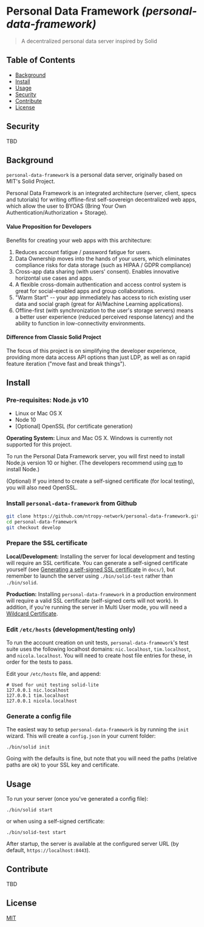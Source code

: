 # Personal Data Framework _(personal-data-framework)_

> A decentralized personal data server inspired by Solid

## Table of Contents

- [Background](#background)
- [Install](#install)
- [Usage](#usage)
- [Security](#security)
- [Contribute](#contribute)
- [License](#license)

## Security

TBD

## Background

`personal-data-framework` is a personal data server, originally based on MIT's
Solid Project.

Personal Data Framework is an integrated architecture (server, client, specs and tutorials)
for writing offline-first self-sovereign decentralized web apps, which allow the
user to BYOAS (Bring Your Own Authentication/Authorization + Storage).

#### Value Proposition for Developers

Benefits for creating your web apps with this architecture:

1. Reduces account fatigue / password fatigue for users.
1. Data Ownership moves into the hands of your users, which eliminates
   compliance risks for data storage (such as HIPAA / GDPR compliance)
1. Cross-app data sharing (with users' consent). Enables innovative horizontal
   use cases and apps.
1. A flexible cross-domain authentication and access control system is great for
   social-enabled apps and group collaborations.
1. "Warm Start" -- your app immediately has access to rich existing user data
   and social graph (great for AI/Machine Learning applications).
1. Offline-first (with synchronization to the user's storage servers) means
   a better user experience (reduced perceived response latency) and the ability
   to function in low-connectivity environments.

#### Difference from Classic Solid Project

The focus of this project is on simplifying the developer experience, providing
more data access API options than just LDP, as well as on rapid feature
iteration ("move fast and break things").

## Install

### Pre-requisites: Node.js v10

* Linux or Mac OS X
* Node 10
* [Optional] OpenSSL (for certificate generation)

**Operating System:** Linux and Mac OS X. Windows is currently not supported
for this project.

To run the Personal Data Framework server, you will first need to install
Node.js version 10 or higher. (The developers recommend using
[`nvm`](https://github.com/creationix/nvm) to install Node.)

(Optional) If you intend to create a self-signed certificate (for local testing),
you will also need OpenSSL.

### Install `personal-data-framework` from Github

```bash
git clone https://github.com/ntropy-network/personal-data-framework.git
cd personal-data-framework
git checkout develop
```

### Prepare the SSL certificate

**Local/Development:** Installing the server for local development and testing
will require an SSL certificate. You can generate a self-signed certificate
yourself (see [Generating a self-signed SSL certificate](docs/ssl-certificates.md)
in `docs/`), but remember to launch the server using `./bin/solid-test` rather
than `./bin/solid`.

**Production:** Installing `personal-data-framework` in a production environment will
require a valid SSL certificate (self-signed certs will not work). In addition,
if you're running the server in Multi User mode, you will need a
[Wildcard Certificate](https://en.wikipedia.org/wiki/Wildcard_certificate).

### Edit `/etc/hosts` (development/testing only)

To run the account creation on unit tests, `personal-data-framework`'s test suite
uses the following localhost domains: `nic.localhost`, `tim.localhost`, and
`nicola.localhost`. You will need to create host file entries for these, in
order for the tests to pass.

Edit your `/etc/hosts` file, and append:

```
# Used for unit testing solid-lite
127.0.0.1 nic.localhost
127.0.0.1 tim.localhost
127.0.0.1 nicola.localhost
```

### Generate a config file

The easiest way to setup `personal-data-framework` is by running the `init` wizard.
This will create a `config.json` in your current folder:

```
./bin/solid init
```

Going with the defaults is fine, but note that you will need the paths
(relative paths are ok) to your SSL key and certificate.

## Usage

To run your server (once you've generated a config file):

```
./bin/solid start
```

or when using a self-signed certificate:

```
./bin/solid-test start
```

After startup, the server is available at the configured server URL (by default,
`https://localhost:8443`).

## Contribute

TBD

## License

[MIT](LICENSE)
